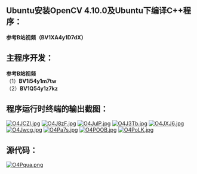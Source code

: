 ## Ubuntu安装OpenCV 4.10.0及Ubuntu下编译C++程序：   
**参考B站视频（BV1XA4y1D7dX）**   


## 主程序开发：   
**参考B站视频**   
（1）**BV1i54y1m7tw**   
（2）**BV1Q54y1z7kz**

## 程序运行时终端的输出截图：   

[![O4JCZl.jpg](https://ooo.0x0.ooo/2024/09/25/O4JCZl.jpg)](https://img.tg/image/O4JCZl)
[![O4J8zF.jpg](https://ooo.0x0.ooo/2024/09/25/O4J8zF.jpg)](https://img.tg/image/O4J8zF)
[![O4JulP.jpg](https://ooo.0x0.ooo/2024/09/25/O4JulP.jpg)](https://img.tg/image/O4JulP)
[![O4J3Tb.jpg](https://ooo.0x0.ooo/2024/09/25/O4J3Tb.jpg)](https://img.tg/image/O4J3Tb)
[![O4JXJ6.jpg](https://ooo.0x0.ooo/2024/09/25/O4JXJ6.jpg)](https://img.tg/image/O4JXJ6)
[![O4Jwcg.jpg](https://ooo.0x0.ooo/2024/09/25/O4Jwcg.jpg)](https://img.tg/image/O4Jwcg)
[![O4Pa7s.jpg](https://ooo.0x0.ooo/2024/09/25/O4Pa7s.jpg)](https://img.tg/image/O4Pa7s)
[![O4POOB.jpg](https://ooo.0x0.ooo/2024/09/25/O4POOB.jpg)](https://img.tg/image/O4POOB)
[![O4PoLK.jpg](https://ooo.0x0.ooo/2024/09/25/O4PoLK.jpg)](https://img.tg/image/O4PoLK)   

## 源代码：   
[![O4Pqua.png](https://ooo.0x0.ooo/2024/09/25/O4Pqua.png)](https://img.tg/image/O4Pqua)
